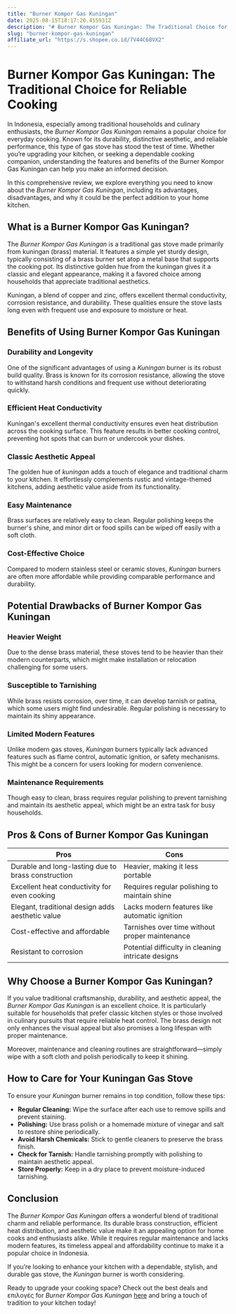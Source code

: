 ```yaml
---
title: "Burner Kompor Gas Kuningan"
date: 2025-08-15T18:17:20.455931Z
description: "# Burner Kompor Gas Kuningan: The Traditional Choice for Reliable Cooking..."
slug: "burner-kompor-gas-kuningan"
affiliate_url: "https://s.shopee.co.id/7V44C68VX2"
---
```

# Burner Kompor Gas Kuningan: The Traditional Choice for Reliable Cooking

In Indonesia, especially among traditional households and culinary enthusiasts, the *Burner Kompor Gas Kuningan* remains a popular choice for everyday cooking. Known for its durability, distinctive aesthetic, and reliable performance, this type of gas stove has stood the test of time. Whether you’re upgrading your kitchen, or seeking a dependable cooking companion, understanding the features and benefits of the Burner Kompor Gas Kuningan can help you make an informed decision.

In this comprehensive review, we explore everything you need to know about the *Burner Kompor Gas Kuningan*, including its advantages, disadvantages, and why it could be the perfect addition to your home kitchen.

## What is a Burner Kompor Gas Kuningan?

The *Burner Kompor Gas Kuningan* is a traditional gas stove made primarily from kuningan (brass) material. It features a simple yet sturdy design, typically consisting of a brass burner set atop a metal base that supports the cooking pot. Its distinctive golden hue from the kuningan gives it a classic and elegant appearance, making it a favored choice among households that appreciate traditional aesthetics.

Kuningan, a blend of copper and zinc, offers excellent thermal conductivity, corrosion resistance, and durability. These qualities ensure the stove lasts long even with frequent use and exposure to moisture or heat.

## Benefits of Using Burner Kompor Gas Kuningan

### Durability and Longevity
One of the significant advantages of using a *Kuningan* burner is its robust build quality. Brass is known for its corrosion resistance, allowing the stove to withstand harsh conditions and frequent use without deteriorating quickly.

### Efficient Heat Conductivity
Kuningan's excellent thermal conductivity ensures even heat distribution across the cooking surface. This feature results in better cooking control, preventing hot spots that can burn or undercook your dishes.

### Classic Aesthetic Appeal
The golden hue of *kuningan* adds a touch of elegance and traditional charm to your kitchen. It effortlessly complements rustic and vintage-themed kitchens, adding aesthetic value aside from its functionality.

### Easy Maintenance
Brass surfaces are relatively easy to clean. Regular polishing keeps the burner's shine, and minor dirt or food spills can be wiped off easily with a soft cloth.

### Cost-Effective Choice
Compared to modern stainless steel or ceramic stoves, *Kuningan* burners are often more affordable while providing comparable performance and durability.

## Potential Drawbacks of Burner Kompor Gas Kuningan

### Heavier Weight
Due to the dense brass material, these stoves tend to be heavier than their modern counterparts, which might make installation or relocation challenging for some users.

### Susceptible to Tarnishing
While brass resists corrosion, over time, it can develop tarnish or patina, which some users might find undesirable. Regular polishing is necessary to maintain its shiny appearance.

### Limited Modern Features
Unlike modern gas stoves, *Kuningan* burners typically lack advanced features such as flame control, automatic ignition, or safety mechanisms. This might be a concern for users looking for modern convenience.

### Maintenance Requirements
Though easy to clean, brass requires regular polishing to prevent tarnishing and maintain its aesthetic appeal, which might be an extra task for busy households.

## Pros & Cons of Burner Kompor Gas Kuningan

| **Pros** | **Cons** |
| --- | --- |
| Durable and long-lasting due to brass construction | Heavier, making it less portable |
| Excellent heat conductivity for even cooking | Requires regular polishing to maintain shine |
| Elegant, traditional design adds aesthetic value | Lacks modern features like automatic ignition |
| Cost-effective and affordable | Tarnishes over time without proper maintenance |
| Resistant to corrosion | Potential difficulty in cleaning intricate designs |

## Why Choose a Burner Kompor Gas Kuningan?

If you value traditional craftsmanship, durability, and aesthetic appeal, the *Burner Kompor Gas Kuningan* is an excellent choice. It is particularly suitable for households that prefer classic kitchen styles or those involved in culinary pursuits that require reliable heat control. The brass design not only enhances the visual appeal but also promises a long lifespan with proper maintenance.

Moreover, maintenance and cleaning routines are straightforward—simply wipe with a soft cloth and polish periodically to keep it shining.

## How to Care for Your Kuningan Gas Stove

To ensure your *Kuningan* burner remains in top condition, follow these tips:

- **Regular Cleaning:** Wipe the surface after each use to remove spills and prevent staining.
- **Polishing:** Use brass polish or a homemade mixture of vinegar and salt to restore shine periodically.
- **Avoid Harsh Chemicals:** Stick to gentle cleaners to preserve the brass finish.
- **Check for Tarnish:** Handle tarnishing promptly with polishing to maintain aesthetic appeal.
- **Store Properly:** Keep in a dry place to prevent moisture-induced tarnishing.

## Conclusion

The *Burner Kompor Gas Kuningan* offers a wonderful blend of traditional charm and reliable performance. Its durable brass construction, efficient heat distribution, and aesthetic value make it an appealing option for home cooks and enthusiasts alike. While it requires regular maintenance and lacks modern features, its timeless appeal and affordability continue to make it a popular choice in Indonesia.

If you’re looking to enhance your kitchen with a dependable, stylish, and durable gas stove, the *Kuningan* burner is worth considering.

Ready to upgrade your cooking space? Check out the best deals and επιλογές for *Burner Kompor Gas Kuningan* [here](https://s.shopee.co.id/7V44C68VX2) and bring a touch of tradition to your kitchen today!
